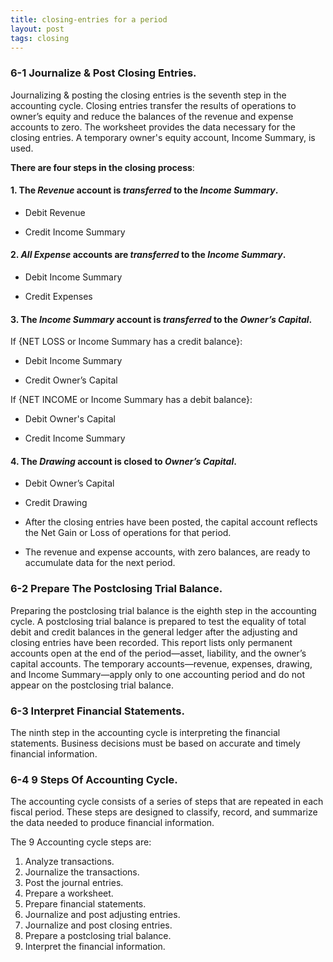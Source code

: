 ```yaml
---
title: closing-entries for a period
layout: post
tags: closing
---
```


### 6-1 Journalize & Post Closing Entries.

Journalizing & posting the closing entries is the seventh step in the accounting cycle. Closing entries transfer the results of operations to owner’s equity and reduce the balances of the revenue and expense accounts to zero. The worksheet provides the data necessary for the closing entries. A temporary owner's equity account, Income Summary, is used. 

**There are four steps in the closing process**:

#### 1. The *Revenue* account is *transferred* to the *Income Summary*.

- Debit Revenue

- Credit Income Summary

#### 2. *All Expense* accounts are *transferred* to the *Income Summary*.

- Debit Income Summary

- Credit Expenses

#### 3. The *Income Summary* account is *transferred* to the *Owner’s Capital*.

If {NET LOSS or Income Summary has a credit balance}:

- Debit Income Summary

- Credit Owner’s Capital

If {NET INCOME or Income Summary has a debit balance}:

- Debit Owner's Capital

- Credit Income Summary

#### 4. The *Drawing* account is closed to *Owner’s Capital*.

- Debit Owner’s Capital

- Credit Drawing

- After the closing entries have been posted, the capital account reflects the Net Gain or Loss of operations for that period. 

- The revenue and expense accounts, with zero balances, are ready to accumulate data for the next period.

### 6-2 Prepare The Postclosing Trial Balance.

Preparing the postclosing trial balance is the eighth step in the accounting cycle. A postclosing trial balance is prepared to test the equality of total debit and credit balances in the general ledger after the adjusting and closing entries have been recorded. This report lists only permanent accounts open at the end of the period—asset, liability, and the owner’s capital accounts. The temporary accounts—revenue, expenses, drawing, and Income Summary—apply only to one accounting period and do not appear on the postclosing trial balance.

### 6-3 Interpret Financial Statements.

The ninth step in the accounting cycle is interpreting the financial statements. Business decisions must be based on accurate and timely financial information.

### 6-4 9 Steps Of Accounting Cycle.

The accounting cycle consists of a series of steps that are repeated in each fiscal period. These steps are designed to classify, record, and summarize the data needed to produce financial information.

The 9 Accounting cycle steps are:

1. Analyze transactions.
2. Journalize the transactions.
3. Post the journal entries.
4. Prepare a worksheet.
5. Prepare financial statements.
6. Journalize and post adjusting entries.
7. Journalize and post closing entries.
8. Prepare a postclosing trial balance.
9. Interpret the financial information.

